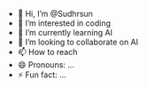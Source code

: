 - 👋 Hi, I’m @Sudhrsun
- 👀 I’m interested in coding 
- 🌱 I’m currently learning AI
- 💞️ I’m looking to collaborate on AI
- 📫 How to reach 
- 😄 Pronouns: ...
- ⚡ Fun fact: ...

<!---
Sudhrsun/Sudhrsun is a ✨ special ✨ repository because its `README.md` (this file) appears on your GitHub profile.
You can click the Preview link to take a look at your changes.
--->
